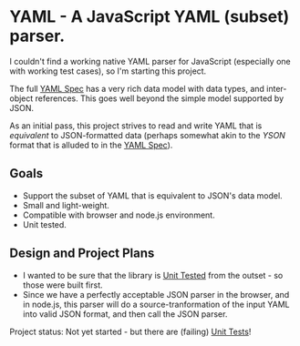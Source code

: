 # YAML - A JavaScript YAML (subset) parser.

I couldn't find a working native YAML parser for JavaScript (especially one with working test cases),
so I'm starting this project.

The full [YAML Spec] has a very rich data model with data types, and inter-object references.  This goes
well beyond the simple model supported by JSON.

As an initial pass, this project strives to read and write YAML that is *equivalent* to JSON-formatted data
(perhaps somewhat akin to the *YSON* format that is alluded to in the [YAML Spec]).

## Goals

- Support the subset of YAML that is equivalent to JSON's data model.
- Small and light-weight.
- Compatible with browser and node.js environment.
- Unit tested.

## Design and Project Plans

- I wanted to be sure that the library is [Unit Tested][Unit Tests] from the outset - so those were built first.
- Since we have a perfectly acceptable JSON parser in the browser, and in node.js, this parser
  will do a source-tranformation of the input YAML into valid JSON format, and then call the JSON parser.


Project status: Not yet started - but there are (failing) [Unit Tests]!

  [Unit Tests]: http://yaml-js.pageforest.com/test/test-runner.html
  [YAML Spec]: http://www.yaml.org/spec/1.2/spec.html
